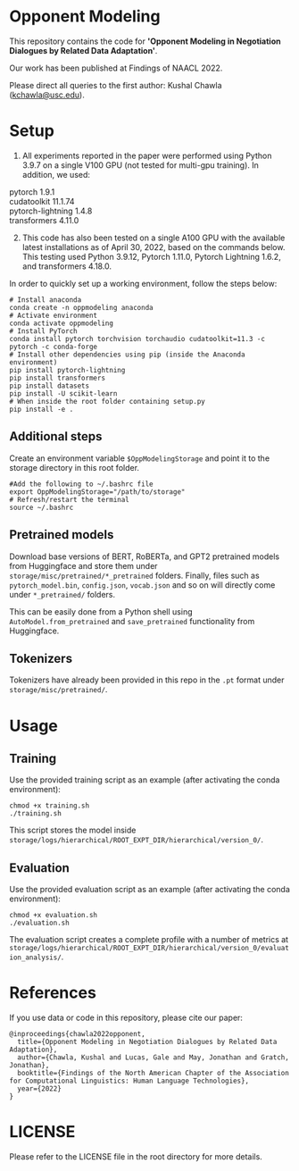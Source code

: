 # Opponent Modeling

This repository contains the code for **'Opponent Modeling in Negotiation Dialogues by Related Data Adaptation'**.

Our work has been published at Findings of NAACL 2022.

Please direct all queries to the first author: Kushal Chawla (kchawla@usc.edu).

# Setup

1. All experiments reported in the paper were performed using Python 3.9.7 on a single V100 GPU (not tested for multi-gpu training). In addition, we used:

pytorch 1.9.1\
cudatoolkit 11.1.74\
pytorch-lightning 1.4.8\
transformers 4.11.0

2. This code has also been tested on a single A100 GPU with the available latest installations as of April 30, 2022, based on the commands below. This testing used Python 3.9.12, Pytorch 1.11.0, Pytorch Lightning 1.6.2, and transformers 4.18.0.

In order to quickly set up a working environment, follow the steps below:

```
# Install anaconda
conda create -n oppmodeling anaconda
# Activate environment
conda activate oppmodeling
# Install PyTorch
conda install pytorch torchvision torchaudio cudatoolkit=11.3 -c pytorch -c conda-forge
# Install other dependencies using pip (inside the Anaconda environment)
pip install pytorch-lightning
pip install transformers
pip install datasets
pip install -U scikit-learn
# When inside the root folder containing setup.py
pip install -e .
```

## Additional steps

Create an environment variable ```$OppModelingStorage``` and point it to the storage directory in this root folder.
```
#Add the following to ~/.bashrc file
export OppModelingStorage="/path/to/storage" 
# Refresh/restart the terminal
source ~/.bashrc
```

## Pretrained models

Download base versions of BERT, RoBERTa, and GPT2 pretrained models from Huggingface and store them under ```storage/misc/pretrained/*_pretrained``` folders. Finally, files such as ```pytorch_model.bin```, ```config.json```, ```vocab.json``` and so on will directly come under ```*_pretrained/``` folders.

This can be easily done from a Python shell using ```AutoModel.from_pretrained``` and ```save_pretrained``` functionality from Huggingface.

## Tokenizers
Tokenizers have already been provided in this repo in the ```.pt``` format under ```storage/misc/pretrained/```.

# Usage
## Training

Use the provided training script as an example (after activating the conda environment):
```
chmod +x training.sh
./training.sh
```

This script stores the model inside ```storage/logs/hierarchical/ROOT_EXPT_DIR/hierarchical/version_0/```.

## Evaluation

Use the provided evaluation script as an example (after activating the conda environment):
```
chmod +x evaluation.sh
./evaluation.sh
```
The evaluation script creates a complete profile with a number of metrics at ```storage/logs/hierarchical/ROOT_EXPT_DIR/hierarchical/version_0/evaluation_analysis/```.

# References

If you use data or code in this repository, please cite our paper: 
```
@inproceedings{chawla2022opponent,
  title={Opponent Modeling in Negotiation Dialogues by Related Data Adaptation},
  author={Chawla, Kushal and Lucas, Gale and May, Jonathan and Gratch, Jonathan},
  booktitle={Findings of the North American Chapter of the Association for Computational Linguistics: Human Language Technologies},
  year={2022}
}
```

# LICENSE

Please refer to the LICENSE file in the root directory for more details.
